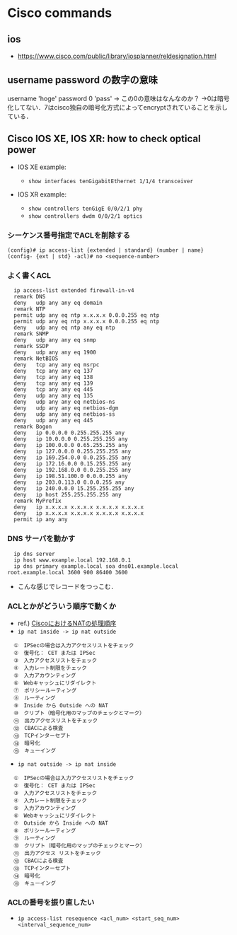 # Cisco commands

## ios
  - https://www.cisco.com/public/library/iosplanner/reldesignation.html

## username password の数字の意味
username 'hoge' password 0 'pass' -> この0の意味はなんなのか？
→0は暗号化してない．7はcisco独自の暗号化方式によってencryptされていることを示している．

## Cisco IOS XE, IOS XR: how to check optical power
- IOS XE example:
  - `show interfaces tenGigabitEthernet 1/1/4 transceiver`

- IOS XR example:
  - `show controllers tenGigE 0/0/2/1 phy`
  - `show controllers dwdm 0/0/2/1 optics`

### シーケンス番号指定でACLを削除する
```
(config)# ip access-list {extended | standard} (number | name}
(config- {ext | std} -acl)# no <sequence-number>
```

### よく書くACL
```
  ip access-list extended firewall-in-v4
  remark DNS
  deny   udp any any eq domain
  remark NTP
  permit udp any eq ntp x.x.x.x 0.0.0.255 eq ntp
  permit udp any eq ntp x.x.x.x 0.0.0.255 eq ntp
  deny   udp any eq ntp any eq ntp
  remark SNMP
  deny   udp any any eq snmp
  remark SSDP
  deny   udp any any eq 1900
  remark NetBIOS
  deny   tcp any any eq msrpc
  deny   tcp any any eq 137
  deny   tcp any any eq 138
  deny   tcp any any eq 139
  deny   tcp any any eq 445
  deny   udp any any eq 135
  deny   udp any any eq netbios-ns
  deny   udp any any eq netbios-dgm
  deny   udp any any eq netbios-ss
  deny   udp any any eq 445
  remark Bogon
  deny   ip 0.0.0.0 0.255.255.255 any
  deny   ip 10.0.0.0 0.255.255.255 any
  deny   ip 100.0.0.0 0.65.255.255 any
  deny   ip 127.0.0.0 0.255.255.255 any
  deny   ip 169.254.0.0 0.0.255.255 any
  deny   ip 172.16.0.0 0.15.255.255 any
  deny   ip 192.168.0.0 0.0.255.255 any
  deny   ip 198.51.100.0 0.0.0.255 any
  deny   ip 203.0.113.0 0.0.0.255 any
  deny   ip 240.0.0.0 15.255.255.255 any
  deny   ip host 255.255.255.255 any
  remark MyPrefix
  deny   ip x.x.x.x x.x.x.x x.x.x.x x.x.x.x
  deny   ip x.x.x.x x.x.x.x x.x.x.x x.x.x.x
  permit ip any any
```

### DNS サーバを動かす
```
  ip dns server
  ip host www.example.local 192.168.0.1
  ip dns primary example.local soa dns01.example.local root.example.local 3600 900 86400 3600
```
  - こんな感じでレコードをつっこむ．

### ACLとかがどういう順序で動くか
- ref.) [CiscoにおけるNATの処理順序](https://www.infraexpert.com/study/nat7.htm)
- `ip nat inside -> ip nat outside`
```
  ①　IPSecの場合は入力アクセスリストをチェック 
  ②　復号化： CET または IPSec 
  ③　入力アクセスリストをチェック 
  ④　入力レート制限をチェック
  ⑤　入力アカウンティング 
  ⑥　Webキャッシュにリダイレクト
  ⑦　ポリシールーティング
  ⑧　ルーティング
  ⑨　Inside から Outside への NAT 
  ⑩　クリプト（暗号化用のマップのチェックとマーク） 
  ⑪　出力アクセスリストをチェック 
  ⑫　CBACによる検査
  ⑬　TCPインターセプト 
  ⑭　暗号化
  ⑮　キューイング
```

- `ip nat outside -> ip nat inside`
```
  ①　IPSecの場合は入力アクセスリストをチェック 
  ②　復号化： CET または IPSec
  ③　入力アクセスリストをチェック 
  ④　入力レート制限をチェック
  ⑤　入力アカウンティング
  ⑥　Webキャッシュにリダイレクト
  ⑦　Outside から Inside への NAT
  ⑧　ポリシールーティング
  ⑨　ルーティング
  ⑩　クリプト（暗号化用のマップのチェックとマーク）
  ⑪　出力アクセス リストをチェック
  ⑫　CBACによる検査
  ⑬　TCPインターセプト 
  ⑭　暗号化
  ⑮　キューイング
```

### ACLの番号を振り直したい
- `ip access-list resequence <acl_num> <start_seq_num> <interval_sequence_num>`
